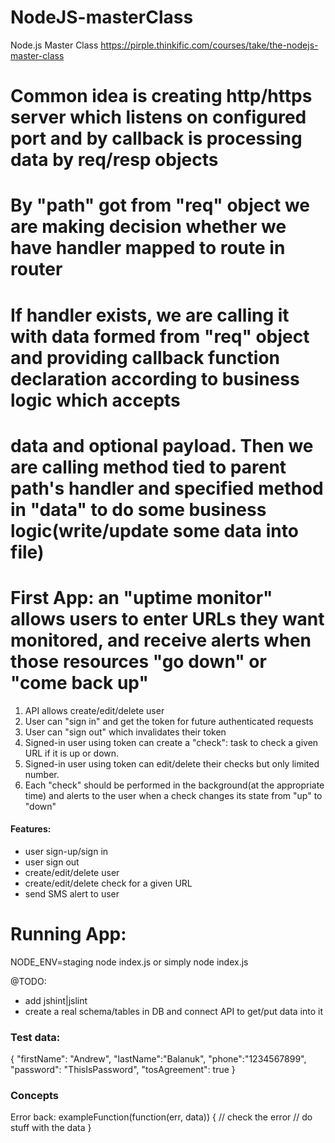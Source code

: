 # NodeJS-masterClass
Node.js Master Class
https://pirple.thinkific.com/courses/take/the-nodejs-master-class

# Common idea is creating http/https server which listens on configured port and by callback is processing data by req/resp objects
# By "path" got from "req" object we are making decision whether we have handler mapped to route in router
# If handler exists, we are calling it with data formed from "req" object and providing callback function declaration according to business logic which accepts 
# data and optional payload. Then we are calling method tied to parent path's handler and specified method in "data" to do some business logic(write/update some data into file)

# First App: an "uptime monitor" allows users to enter URLs they want monitored, and receive alerts when those resources "go down" or "come back up"
1. API allows create/edit/delete user
2. User can "sign in" and get the token for future authenticated requests
4. User can "sign out" which invalidates their token
5. Signed-in user using token can create a "check": task to check a given URL if it is up or down.
6. Signed-in user using token can edit/delete their checks but only limited number.
7. Each "check" should be performed in the background(at the appropriate time) and alerts to the user when a check changes its state from "up" to "down"

#### Features: 
- user sign-up/sign in
- user sign out
- create/edit/delete user
- create/edit/delete check for a given URL
- send SMS alert to user


# Running App:
NODE_ENV=staging node index.js or simply node index.js

@TODO: 
- add jshint|jslint
- create a real schema/tables in DB and connect API to get/put data into it 

### Test data:
{
    "firstName": "Andrew",
     "lastName":"Balanuk",
     "phone":"1234567899",
     "password": "ThisIsPassword",
     "tosAgreement": true
}

### Concepts

Error back:
exampleFunction(function(err, data)) {
    // check the error
    // do stuff with the data
}